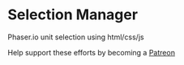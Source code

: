 # Selection Manager
Phaser.io unit selection using html/css/js

Help support these efforts by becoming a [Patreon](https://www.patreon.com/user?u=4928922)

